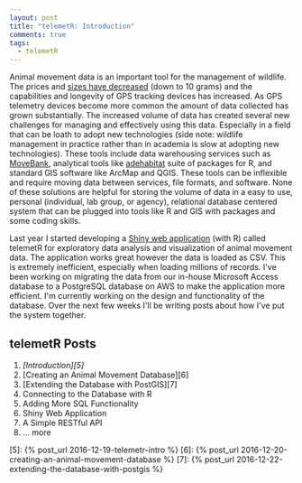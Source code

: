 ```yaml
---
layout: post
title: "telemetR: Introduction"
comments: true
tags:
  - telemetR
---
```


Animal movement data is an important tool for the management of wildlife. The prices and [sizes have decreased][2] (down to 10 grams) and the capabilities and longevity of GPS tracking devices has increased. As GPS telemetry devices become more common the amount of data collected has grown substantially. The increased volume of data has created several new challenges for managing and effectively using this data<!--more-->. Especially in a field that can be loath to adopt new technologies (side note: wildlife management in practice rather than in academia is slow at adopting new technologies). These tools include data warehousing services such as [MoveBank][3], analytical tools like [adehabitat][4] suite of packages for R, and standard GIS software like ArcMap and QGIS. These tools can be inflexible and require moving data between services, file formats, and software. None of these solutions are helpful for storing the volume of data in a easy to use, personal (individual, lab group, or agency), relational database centered system that can be plugged into tools like R and GIS with packages and some coding skills.

Last year I started developing a [Shiny web application][1] (with R) called telemetR for exploratory data analysis and visualization of animal movement data. The application works great however the data is loaded as CSV. This is extremely inefficient, especially when loading millions of records.<!--more--> I've been working on migrating the data from our in-house Microsoft Access database to a PostgreSQL database on AWS to make the application more efficient. I'm currently working on the design and functionality of the database. Over the next few weeks I'll be writing posts about how I've put the system together.

## telemetR Posts

1. *[Introduction][5]*
2. [Creating an Animal Movement Database][6]
3. [Extending the Database with PostGIS][7]
4. Connecting to the Database with R
5. Adding More SQL Functionality
6. Shiny Web Application
6. A Simple RESTful API
7. ... more

[1]: http://shiny.rstudio.com/
[2]: http://www.sirtrack.co.nz/images/pdfs/LiteTrack_Collars.pdf
[3]: https://www.movebank.org/
[4]: https://cran.r-project.org/web/packages/adehabitat/adehabitat.pdf
[5]: {% post_url 2016-12-19-telemetr-intro %}
[6]: {% post_url 2016-12-20-creating-an-animal-movement-database %}
[7]: {% post_url 2016-12-22-extending-the-database-with-postgis %}
